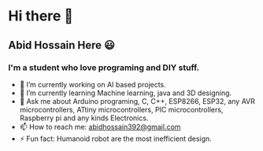 # Hi there 👋

## Abid Hossain Here 😃
### I'm a student who love programing and DIY stuff. 

- 🔭 I’m currently working on AI based projects. 
- 🌱 I’m currently learning Machine learning, java and 3D designing.
- 💬 Ask me about Arduino programing, C, C++, ESP8266, ESP32, any AVR microcontrollers, ATtiny microcontrollers, PIC microcontrollers, Raspberry pi and any kinds Electronics. 
- 📫 How to reach me: abidhossain392@gmail.com
- ⚡ Fun fact: Humanoid robot are the most inefficient design. 
<!--
**Abidh56/Abidh56** is a ✨ _special_ ✨ repository because its `README.md` (this file) appears on your GitHub profile.

Here are some ideas to get you started:


-->

